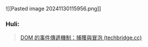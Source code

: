 
![[Pasted image 20241130115956.png]]


### Huli: 

> [DOM 的事件傳遞機制：捕獲與冒泡 (techbridge.cc)](https://blog.techbridge.cc/2017/07/15/javascript-event-propagation/)
